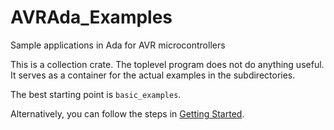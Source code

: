 # AVRAda_Examples
Sample applications in Ada for AVR microcontrollers

This is a collection crate. The toplevel program does not do anything
useful. It serves as a container for the actual examples in the
subdirectories.

The best starting point is `basic_examples`.

Alternatively, you can follow the steps in [Getting Started](getting_started.md).
